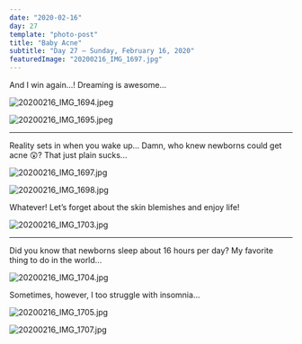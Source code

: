 ```yaml
---
date: "2020-02-16"
day: 27
template: "photo-post"
title: "Baby Acne"
subtitle: "Day 27 – Sunday, February 16, 2020"
featuredImage: "20200216_IMG_1697.jpg"
---
```


And I win again...! Dreaming is awesome...

![20200216_IMG_1694.jpeg](20200216_IMG_1694.jpeg)

![20200216_IMG_1695.jpeg](20200216_IMG_1695.jpeg)

<hr >

Reality sets in when you wake up... Damn, who knew newborns could get acne 😲? That just plain sucks...

![20200216_IMG_1697.jpg](20200216_IMG_1697.jpg)

![20200216_IMG_1698.jpg](20200216_IMG_1698.jpg)

Whatever! Let’s forget about the skin blemishes and enjoy life!

![20200216_IMG_1703.jpg](20200216_IMG_1703.jpg)

<hr >

Did you know that newborns sleep about 16 hours per day? My favorite thing to do in the world...

![20200216_IMG_1704.jpg](20200216_IMG_1704.jpg)

Sometimes, however, I too struggle with insomnia...

![20200216_IMG_1705.jpg](20200216_IMG_1705.jpg)

![20200216_IMG_1707.jpg](20200216_IMG_1707.jpg)
